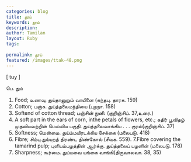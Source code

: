 ```yaml
---
categories: blog
title: தூய்
keywords: தூய்
description: 
author: Tamilan
layout: Ruby
tags: 
 
permalink: தூய்
featured: /images/ttak-48.png
---
```

  
[ tuy ]  
  
பெ. துய்  
1. Food; உணவு. துய்தானுறும் வாயினை (கந்தபு. தாரக. 159)  
2. Cotton; பஞ்சு. துய்த்தலைமந்தியை (புறநா. 158)  
3. Softend of cotton thread; பஞ்சின் நுனி. (குறிஞ்சிப். 37,உரை.)  
4. A soft part in the ears of corn, inthe petals of flowers, etc.; கதிர் பூவிதழ் முதலியவற்றின் மெல்லிய பகுதி. துய்த்தலைவாங்கிய . . . குரல்(குறிஞ்சிப். 37)  
5. Softness; மென்மை. துய்ம்மயிரடக்கிய சேக்கை (மலைபடு. 418)  
6. Fibre; சிம்பு.துய்யறத் திரண்ட திண்கோல் (சீவக. 559). 7.Fibre covering the tamarind pulp; புளியம்பழத்தின் ஆர்க்கு. துய்த்தலைப் பழனின் (மலைபடு. 178)  
8. Sharpness; கூர்மை. துய்யவை யங்கை வாங்கி(திருவாலவா. 38, 35)